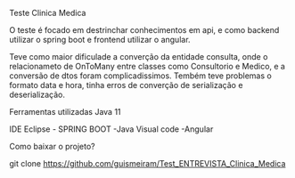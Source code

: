 Teste Clinica Medica

O teste é focado em destrinchar conhecimentos em api, e como backend utilizar o spring boot e frontend utilizar o angular.

Teve como maior dificulade a converção da entidade consulta, onde o relacionameto de OnToMany entre classes como Consultorio e Medico, 
e a conversão de dtos foram complicadissimos. Tembém teve problemas o formato data e hora, tinha erros de converção de serialização e deserialização.

<p>Ferramentas utilizadas Java 11</p>
IDE Eclipse - SPRING BOOT -Java
Visual code -Angular


Como baixar o projeto?

git clone https://github.com/guismeiram/Test_ENTREVISTA_Clinica_Medica


